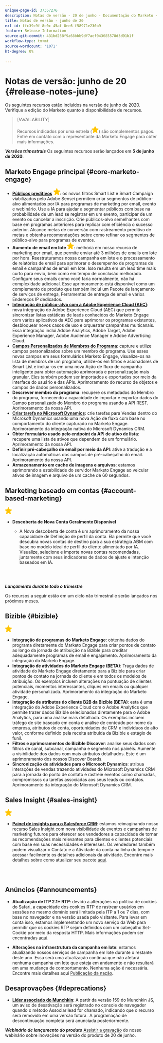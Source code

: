 ```yaml
---
unique-page-id: 37357276
description: Notas de versão - 20 de junho - Documentação do Marketo - Documentação do produto
title: Notas de versão - junho de 20
exl-id: ffc39c9f-8c0c-45af-8ee6-f58971e230b9
feature: Release Information
source-git-commit: 431bd258f9a68bbb9df7acf043085578d3d91b1f
workflow-type: tm+mt
source-wordcount: '1071'
ht-degree: 0%

---
```


# Notas de versão: junho de 20 {#release-notes-june}

Os seguintes recursos estão incluídos na versão de junho de 2020. Verifique a edição do Marketo quanto à disponibilidade de recursos.

>[!AVAILABILITY]
>
>Recursos indicados por uma estrela (![](assets/yellow-star.png)) são complementos pagos. Entre em contato com o representante da Marketo Engage para obter mais informações.

**_Versões trimestrais_** Os seguintes recursos serão lançados em **5 de junho de 2020**.

## Marketo Engage principal {#core-marketo-engage}

* **[Públicos preditivos](https://experienceleague.adobe.com/docs/marketo/sky/predictive-audiences/getting-started-with-predictive-audiences.html?lang=en#predictive-audiences)** ![(estrela)](assets/yellow-star.png): os novos filtros Smart List e Smart Campaign viabilizados pelo Adobe Sensei permitem criar segmentos de público-alvo alimentados por IA para programas de marketing por email, evento e webinário. Use a IA para ajudar a segmentar públicos com base na probabilidade de um lead se registrar em um evento, participar de um evento ou cancelar a inscrição. Crie públicos-alvo semelhantes com base em programas anteriores para replicar com eficiência o sucesso anterior. Alcance metas de conversão com rastreamento preditivo de metas e obtenha recomendações sobre como refinar os segmentos de público-alvo para programas de eventos.
* **Aumento de email em lote** ![(estrela)](assets/yellow-star.png): melhoria em nosso recurso de marketing por email, que permite enviar até 3 milhões de emails em lote por hora. Reestruturamos nossa campanha em lote e o processamento de relatórios de email para aprimorar o desempenho de programas de email e campanhas de email em lote. Isso resulta em um lead time mais curto para envio, bem como em tempo de conclusão melhorado. Configure seus emails como você faria normalmente, não há complexidade adicional. Esse aprimoramento está disponível como um complemento de produto que também inclui um Pacote de lançamento de serviços de entrega, Ferramentas de entrega de email e vários Endereços IP dedicados.
* **[Integração de público-alvo com a Adobe Experience Cloud (AEC)](/help/marketo/product-docs/core-marketo-concepts/smart-lists-and-static-lists/static-lists/send-a-list-to-adobe-experience-cloud.md)**: nova integração do Adobe Experience Cloud (AEC) que permite sincronizar listas estáticas de leads conhecidos do Marketo Engage com vários aplicativos da AEC para aprimorar os programas existentes, desbloquear novos casos de uso e orquestrar campanhas multicanais. Essa integração inclui Adobe Analytics, Adobe Target, Adobe Experience Manager, Adobe Audience Manager e Adobe Advertising Cloud.
* **[Campos Personalizados de Membros do Programa](/help/marketo/product-docs/core-marketo-concepts/programs/working-with-programs/program-member-custom-fields.md)**: capture e utilize campos personalizados sobre um membro do programa. Use esses novos campos em seus formulários Marketo Engage, visualize-os na lista de membros de um programa, utilize-os em filtros e acionadores de Smart List e inclua-os em uma nova Ação de fluxo de campanha inteligente para obter automação aprimorada e personalização mais granular. Eles também podem ser importados e exportados por meio da interface do usuário e das APIs. Aprimoramento do recurso de objetos e campos de dados personalizados.
* **Descrever membro do programa**: recupere os metadados do Membro do programa, fornecendo a capacidade de importar e exportar dados do Campo personalizado do Membro do programa usando a API REST. Aprimoramento da nossa API.
* **[Criar tarefa no Microsoft Dynamics](/help/marketo/product-docs/core-marketo-concepts/smart-campaigns/microsoft-dynamics-flow-actions/create-task-in-microsoft.md)**: crie tarefas para Vendas dentro do Microsoft Dynamics usando uma nova Ação de fluxo com base no comportamento do cliente capturado no Marketo Engage. Aprimoramento da integração nativa do Microsoft Dynamics CRM.
* **Obter formulário usado pelo endpoint da API de ativo de lista**: recupere uma lista de ativos que dependem de um formulário. Aprimoramento da nossa API.
* **Definir pré-cabeçalho de email por meio da API**: ative a tradução e a localização automáticas dos campos de pré-cabeçalho do email. Aprimoramento da nossa API.
* **Armazenamento em cache de imagens e arquivos**: estamos aprimorando a estabilidade do servidor Marketo Engage ao veicular ativos de imagem e arquivo de um cache de 60 segundos.

## Marketing baseado em contas {#account-based-marketing}

![(estrela)](assets/yellow-star.png)

* **Descoberta de Nova Conta Geralmente Disponível**

   * A Nova descoberta de conta é um aprimoramento da nossa capacidade de Definição de perfil da conta. Ela permite que você descubra novas contas de destino para a sua estratégia ABM com base no modelo ideal de perfil do cliente alimentado por IA. Visualize, selecione e importe novas contas recomendadas, juntamente com seus indicadores de dados de ajuste e intenção baseados em IA.

<br> 

**_Lançamento durante todo o trimestre_**

Os recursos a seguir estão em um ciclo não trimestral e serão lançados nos próximos meses.

## Bizible {#bizible}

![(estrela)](assets/yellow-star.png)

* **Integração de programas do Marketo Engage**: obtenha dados do programa diretamente do Marketo Engage para criar pontos de contato ao longo da jornada de atribuição na Bizible para creditar adequadamente programas de email e engajamento. Aprimoramento da integração do Marketo Engage.
* **Integração de atividades do Marketo Engage (BETA)**: Traga dados de atividade do Marketo Engage diretamente para a Bizible para criar pontos de contato na jornada do cliente e em todos os modelos de atribuição. Os exemplos incluem alterações na pontuação de clientes potenciais, momentos interessantes, cliques em emails ou qualquer atividade personalizada. Aprimoramento da integração do Marketo Engage.
* **Integração de atributos do cliente B2B da Bizible (BETA)**: esta é uma integração do Adobe Experience Cloud com o Adobe Analytics que permite trazer dados Bizible selecionados diretamente para o Adobe Analytics, para uma análise mais detalhada. Os exemplos incluem tráfego de site baseado em conta e análise de conteúdo por nome da empresa, atributos de conta, oportunidades de CRM e indivíduos de alto valor, conforme definido pela receita atribuída da Bizible e estágio de funil.
* **Filtros e aprimoramentos do Bizible Discover**: analise seus dados com filtros de canal, subcanal, campanha e segmento nos painéis. Aumente a visibilidade dos dados com mais atributos detalhados. Este é um aprimoramento dos nossos Discover Boards.
* **Sincronização de atividades para o Microsoft Dynamics**: atribua interações de vendas trazendo atividades do Microsoft Dynamics CRM para a jornada do ponto de contato e rastreie eventos como chamadas, compromissos ou tarefas associadas aos seus leads ou contatos. Aprimoramento da integração do Microsoft Dynamics CRM.

## Sales Insight {#sales-insight}

![(estrela)](assets/yellow-star.png)

* **[Painel de insights para o Salesforce CRM](/help/marketo/product-docs/marketo-sales-insight/msi-for-salesforce/features/insights-dashboard-feature-overview.md)**: estamos reimaginando nosso recurso Sales Insight com nova visibilidade de eventos e campanhas de marketing futuros para oferecer aos vendedores a capacidade de tornar as recomendações mais relevantes para clientes e clientes potenciais com base em suas necessidades e interesses. Os vendedores também podem visualizar o Contato e a Atividade da conta na linha do tempo e acessar facilmente os detalhes adicionais da atividade. Encontre mais detalhes sobre como atualizar seu pacote [aqui](/help/marketo/product-docs/marketo-sales-insight/msi-for-salesforce/configuration/configuration-for-existing-customers.md).

<br> 

## Anúncios {#announcements}

* **Atualização de ITP 2.1+ RTP**: devido a alterações na política de cookies do Safari, a capacidade dos cookies RTP de rastrear usuários em sessões no mesmo domínio será limitada pela ITP a 1 ou 7 dias, com base no navegador e na versão usada pelo visitante. Para levar em conta isso, estamos implementando um novo serviço da Web para permitir que os cookies RTP sejam definidos com um cabeçalho Set-Cookie por meio da resposta HTTP. Mais informações podem ser encontradas [aqui](https://nation.marketo.com/t5/Knowledgebase/Browser-Cookie-Updates-How-Marketo-RTP-Is-Affected/ta-p/299603).

* **Alterações na infraestrutura da campanha em lote**: estamos atualizando nossos serviços de campanha em lote durante o restante deste ano. Essa será uma atualização contínua que não afetará nenhuma campanha em lote que esteja em andamento e não resultará em uma mudança de comportamento. Nenhuma ação é necessária. Encontre mais detalhes aqui [Publicação da nação](https://nation.marketo.com/t5/Product-Documents/Batch-Campaign-Processing-Infrastructure-Update/ta-p/301374).

## Desaprovações {#deprecations}

* **[Líder associado do Munchkin](https://developers.marketo.com/blog/deprecation-of-munchkin-associate-lead-method/)**: A partir da versão 159 do Munchkin JS, um aviso de desativação será registrado no console do navegador quando o método Associar lead for chamado, indicando que o recurso será removido em uma versão futura.  A programação de descontinuação completa será anunciada posteriormente.

**_Webinário de lançamento do produto_** [Assistir a gravação](https://engage.marketo.com/June-Release-2020-On-Demand.html) do nosso webinário sobre inovações na versão do produto de 20 de junho.
